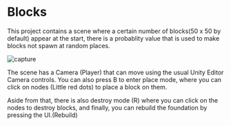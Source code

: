 # Blocks

This project contains a scene where a certain number of blocks(50 x 50 by default) appear 
at the start, there is a probablity value that is used to make blocks not spawn at random places.

![capture](https://user-images.githubusercontent.com/20110074/41061914-77e3db5a-69d4-11e8-8d1f-0a3027ff2d44.PNG)

The scene has a Camera (Player) that can move using the usual Unity Editor Camera controls. You can also
press B to enter place mode, where you can click on nodes (Little red dots) to place a block on them.

Aside from that, there is also destroy mode (R) where you can click on the nodes to destroy blocks, and finally, 
you can rebuild the foundation by pressing the UI.(Rebuild)
